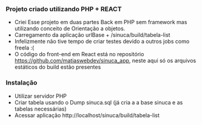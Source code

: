 ### Projeto criado utilizando PHP + REACT
- Criei Esse projeto em duas partes Back em PHP sem framework mas utilizando conceito de Orientação a objetos.
- Carregamento da aplicação urlBase + /sinuca/build/tabela-list
- Infelizmente não tive tempo de criar testes devido a outros jobs como freela :(
- O código do front-end em React está no repositório https://github.com/matiaswebdev/sinuca_app, neste aqui só os arquivos estáticos do build estão presentes

### Instalação
- Utilizar servidor PHP
- Criar tabela usando o Dump sinuca.sql (já cria a a base sinuca e as tabelas necessárias)
- Acessar aplicação http://localhost/sinuca/build/tabela-list
